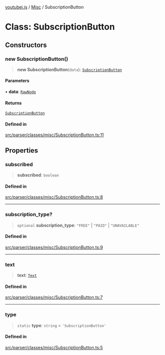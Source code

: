 [youtubei.js](../../../README.md) / [Misc](../README.md) / SubscriptionButton

# Class: SubscriptionButton

## Constructors

### new SubscriptionButton()

> **new SubscriptionButton**(`data`): [`SubscriptionButton`](SubscriptionButton.md)

#### Parameters

• **data**: [`RawNode`](../../APIResponseTypes/type-aliases/RawNode.md)

#### Returns

[`SubscriptionButton`](SubscriptionButton.md)

#### Defined in

[src/parser/classes/misc/SubscriptionButton.ts:11](https://github.com/LuanRT/YouTube.js/blob/4ae0cc5c523a2080e68d6c0c1437c78fe318ea30/src/parser/classes/misc/SubscriptionButton.ts#L11)

## Properties

### subscribed

> **subscribed**: `boolean`

#### Defined in

[src/parser/classes/misc/SubscriptionButton.ts:8](https://github.com/LuanRT/YouTube.js/blob/4ae0cc5c523a2080e68d6c0c1437c78fe318ea30/src/parser/classes/misc/SubscriptionButton.ts#L8)

***

### subscription\_type?

> `optional` **subscription\_type**: `"FREE"` \| `"PAID"` \| `"UNAVAILABLE"`

#### Defined in

[src/parser/classes/misc/SubscriptionButton.ts:9](https://github.com/LuanRT/YouTube.js/blob/4ae0cc5c523a2080e68d6c0c1437c78fe318ea30/src/parser/classes/misc/SubscriptionButton.ts#L9)

***

### text

> **text**: [`Text`](Text.md)

#### Defined in

[src/parser/classes/misc/SubscriptionButton.ts:7](https://github.com/LuanRT/YouTube.js/blob/4ae0cc5c523a2080e68d6c0c1437c78fe318ea30/src/parser/classes/misc/SubscriptionButton.ts#L7)

***

### type

> `static` **type**: `string` = `'SubscriptionButton'`

#### Defined in

[src/parser/classes/misc/SubscriptionButton.ts:5](https://github.com/LuanRT/YouTube.js/blob/4ae0cc5c523a2080e68d6c0c1437c78fe318ea30/src/parser/classes/misc/SubscriptionButton.ts#L5)
